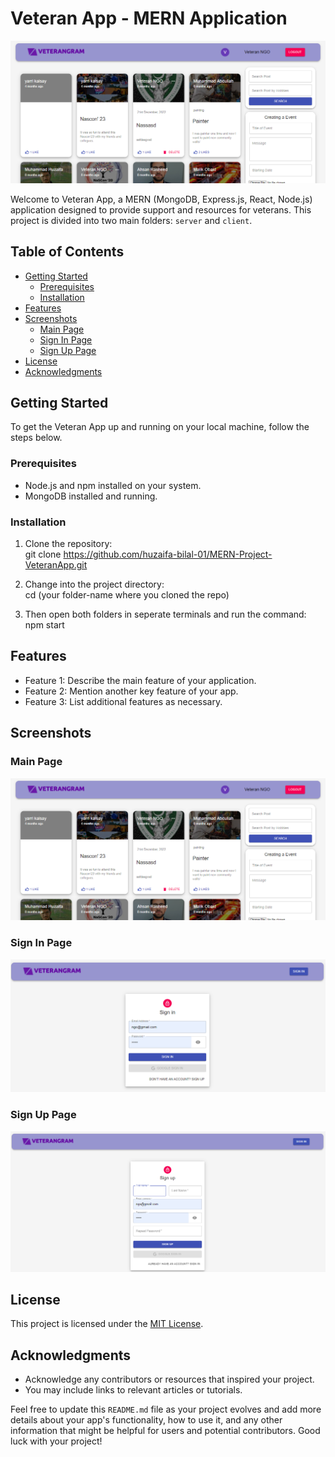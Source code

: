 # Veteran App - MERN Application

![Veteran App Banner](https://github.com/huzaifa-bilal-01/MERN-Project-VeteranApp/blob/master/main.png)

Welcome to Veteran App, a MERN (MongoDB, Express.js, React, Node.js) application designed to provide support and resources for veterans. This project is divided into two main folders: `server` and `client`.

## Table of Contents

- [Getting Started](#getting-started)
  - [Prerequisites](#prerequisites)
  - [Installation](#installation)
- [Features](#features)
- [Screenshots](#screenshots)
  - [Main Page](#main-page)
  - [Sign In Page](#sign-in-page)
  - [Sign Up Page](#sign-up-page)
- [License](#license)
- [Acknowledgments](#acknowledgments)

## Getting Started

To get the Veteran App up and running on your local machine, follow the steps below.

### Prerequisites

- Node.js and npm installed on your system.
- MongoDB installed and running.

### Installation

1. Clone the repository:  
  git clone https://github.com/huzaifa-bilal-01/MERN-Project-VeteranApp.git
 
2. Change into the project directory:  
   cd (your folder-name where you cloned the repo)

3. Then open both folders in seperate terminals and run the command:  
   npm start


## Features

- Feature 1: Describe the main feature of your application.
- Feature 2: Mention another key feature of your app.
- Feature 3: List additional features as necessary.

## Screenshots

### Main Page

![Main Page](https://github.com/huzaifa-bilal-01/MERN-Project-VeteranApp/blob/master/main.png)


### Sign In Page

![Sign In Page](https://github.com/huzaifa-bilal-01/MERN-Project-VeteranApp/blob/master/sigin.png)


### Sign Up Page

![Sign Up Page](https://github.com/huzaifa-bilal-01/MERN-Project-VeteranApp/blob/master/signup.png)


## License

This project is licensed under the [MIT License](LICENSE).

## Acknowledgments

- Acknowledge any contributors or resources that inspired your project.
- You may include links to relevant articles or tutorials.

Feel free to update this `README.md` file as your project evolves and add more details about your app's functionality, how to use it, and any other information that might be helpful for users and potential contributors. Good luck with your project!






